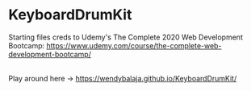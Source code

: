 # KeyboardDrumKit

Starting files creds to Udemy's The Complete 2020 Web Development Bootcamp: 
https://www.udemy.com/course/the-complete-web-development-bootcamp/ 

<br />Play around here -> https://wendybalaja.github.io/KeyboardDrumKit/ 
